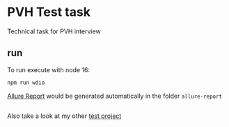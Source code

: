 # PVH Test task

Technical task for PVH interview

## run

To run execute with node 16:

```bash
npm run wdio
```

[Allure Report](https://yarlyashenko.github.io/pvh) would be generated automatically in the folder `allure-report`

##

Also take a look at my other [test project](https://github.com/YarLyashenko/ui-api-perf-tests)